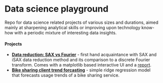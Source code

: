 Data science playground
===
Repo for data science related projects of various sizes and durations, aimed mainly at sharpening analytical skills or improving upon technology know-how with a periodic mixture of interesting data insights.

#### Projects
- **[Data reduction: SAX vs Fourier]** - first hand acquaintance with SAX and iSAX data reduction method and its comparison to a discrete Fourier transform. Comes with a matplotlib based interactive UI and a [report].
- **[Bike sharing client trend forcasting]** - simple ridge regression model that forecasts usage trends of a bike sharing service. 


[Bike sharing client trend forcasting]: <https://github.com/nyxcalamity/data-science-playground/tree/master/forecasting>
[Data reduction: SAX vs Fourier]: <https://github.com/nyxcalamity/data-science-playground/tree/master/isax>
[report]: <https://github.com/nyxcalamity/data-science-playground/blob/master/isax/report/sax-acquaintance.pdf>
